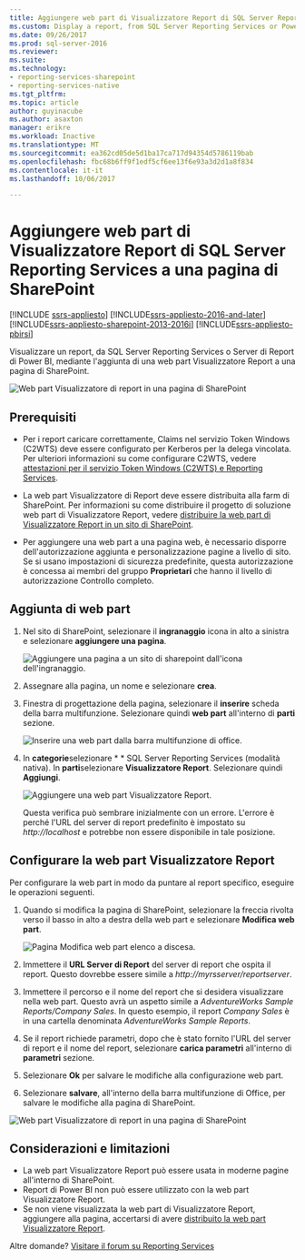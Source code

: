 ```yaml
---
title: Aggiungere web part di Visualizzatore Report di SQL Server Reporting Services a una pagina di SharePoint | Documenti Microsoft
ms.custom: Display a report, from SQL Server Reporting Services or Power BI Report Server, by adding a Report Viewer web part to a SharePoint page.
ms.date: 09/26/2017
ms.prod: sql-server-2016
ms.reviewer: 
ms.suite: 
ms.technology:
- reporting-services-sharepoint
- reporting-services-native
ms.tgt_pltfrm: 
ms.topic: article
author: guyinacube
ms.author: asaxton
manager: erikre
ms.workload: Inactive
ms.translationtype: MT
ms.sourcegitcommit: ea362cd05de5d1ba17ca717d94354d5786119bab
ms.openlocfilehash: fbc68b6ff9f1edf5cf6ee13f6e93a3d2d1a8f834
ms.contentlocale: it-it
ms.lasthandoff: 10/06/2017

---
```


# <a name="add-sql-server-reporting-services-report-viewer-web-part-to-a-sharepoint-page"></a>Aggiungere web part di Visualizzatore Report di SQL Server Reporting Services a una pagina di SharePoint

[!INCLUDE [ssrs-appliesto](../../includes/ssrs-appliesto.md)] [!INCLUDE[ssrs-appliesto-2016-and-later](../../includes/ssrs-appliesto-2016-and-later.md)] [!INCLUDE[ssrs-appliesto-sharepoint-2013-2016i](../../includes/ssrs-appliesto-sharepoint-2013-2016.md)] [!INCLUDE[ssrs-appliesto-pbirsi](../../includes/ssrs-appliesto-pbirs.md)]

Visualizzare un report, da SQL Server Reporting Services o Server di Report di Power BI, mediante l'aggiunta di una web part Visualizzatore Report a una pagina di SharePoint.

![Web part Visualizzatore di report in una pagina di SharePoint](media/sharepoint-report-viewer-web-part-on-page.png)

## <a name="prerequisites"></a>Prerequisiti

* Per i report caricare correttamente, Claims nel servizio Token Windows (C2WTS) deve essere configurato per Kerberos per la delega vincolata. Per ulteriori informazioni su come configurare C2WTS, vedere [attestazioni per il servizio Token Windows (C2WTS) e Reporting Services](../install-windows/claims-to-windows-token-service-c2wts-and-reporting-services.md).

* La web part Visualizzatore di Report deve essere distribuita alla farm di SharePoint. Per informazioni su come distribuire il progetto di soluzione web part di Visualizzatore Report, vedere [distribuire la web part di Visualizzatore Report in un sito di SharePoint](deploy-report-viewer-web-part.md).

* Per aggiungere una web part a una pagina web, è necessario disporre dell'autorizzazione aggiunta e personalizzazione pagine a livello di sito. Se si usano impostazioni di sicurezza predefinite, questa autorizzazione è concessa ai membri del gruppo **Proprietari** che hanno il livello di autorizzazione Controllo completo.

## <a name="add-web-part"></a>Aggiunta di web part

1. Nel sito di SharePoint, selezionare il **ingranaggio** icona in alto a sinistra e selezionare **aggiungere una pagina**.

    ![Aggiungere una pagina a un sito di sharepoint dall'icona dell'ingranaggio.](media/sharepoint-add-a-page.png)

2. Assegnare alla pagina, un nome e selezionare **crea**.

3. Finestra di progettazione della pagina, selezionare il **inserire** scheda della barra multifunzione. Selezionare quindi **web part** all'interno di **parti** sezione.

    ![Inserire una web part dalla barra multifunzione di office.](media/sharepoint-insert-web-part.png)

4. In **categorie**selezionare * * SQL Server Reporting Services (modalità nativa). In **parti**selezionare **Visualizzatore Report**. Selezionare quindi **Aggiungi**.

    ![Aggiungere una web part Visualizzatore Report.](media/sharepoint-report-viewer-web-part.png)

    Questa verifica può sembrare inizialmente con un errore. L'errore è perché l'URL del server di report predefinito è impostato su *http://localhost* e potrebbe non essere disponibile in tale posizione.

## <a name="configure-the-report-viewer-web-part"></a>Configurare la web part Visualizzatore Report

Per configurare la web part in modo da puntare al report specifico, eseguire le operazioni seguenti.

1. Quando si modifica la pagina di SharePoint, selezionare la freccia rivolta verso il basso in alto a destra della web part e selezionare **Modifica web part**.

    ![Pagina Modifica web part elenco a discesa.](media/sharepoint-edit-web-part.png)

2. Immettere il **URL Server di Report** del server di report che ospita il report. Questo dovrebbe essere simile a *http://myrsserver/reportserver*.

3. Immettere il percorso e il nome del report che si desidera visualizzare nella web part. Questo avrà un aspetto simile a *AdventureWorks Sample Reports/Company Sales*. In questo esempio, il report *Company Sales* è in una cartella denominata *AdventureWorks Sample Reports*.

4. Se il report richiede parametri, dopo che è stato fornito l'URL del server di report e il nome del report, selezionare **carica parametri** all'interno di **parametri** sezione.

5. Selezionare **Ok** per salvare le modifiche alla configurazione web part.

6. Selezionare **salvare**, all'interno della barra multifunzione di Office, per salvare le modifiche alla pagina di SharePoint.

![Web part Visualizzatore di report in una pagina di SharePoint](media/sharepoint-report-viewer-web-part-on-page.png)

## <a name="considerations-and-limitations"></a>Considerazioni e limitazioni

* La web part Visualizzatore Report può essere usata in moderne pagine all'interno di SharePoint.
* Report di Power BI non può essere utilizzato con la web part Visualizzatore Report.
* Se non viene visualizzata la web part di Visualizzatore Report, aggiungere alla pagina, accertarsi di avere [distribuito la web part Visualizzatore Report](deploy-report-viewer-web-part.md).

Altre domande? [Visitare il forum su Reporting Services](http://go.microsoft.com/fwlink/?LinkId=620231)

